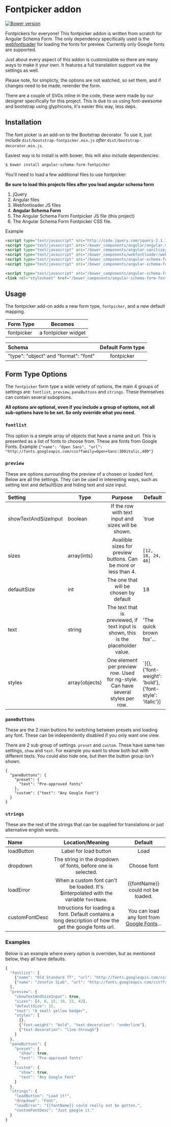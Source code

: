 Fontpicker addon
=================

[![Bower version](https://badge.fury.io/bo/angular-schema-form-fontpicker.svg)](http://badge.fury.io/bo/angular-schema-form-fontpicker)

Fontpickers for everyone! This fontpicker addon is written from scratch for Angular Schema Form. The only dependency specifically used is the [webfontloader](https://github.com/typekit/webfontloader) for loading the fonts for preview. Currently only Google fonts are supported.

Just about every aspect of this addon is customizable so there are many ways to make it your own. It features a full translation support via the settings as well.

Please note, for simplicty, the options are not watched, so set them, and if changes need to be made, rerender the form.

There are a couple of SVGs inline in the code, these were made by our designer specifically for this project. This is due to us using font-awesome and bootstrap using glyphicons, it's easier this way, less deps.

Installation
------------
The font picker is an add-on to the Bootstrap decorator. To use it, just include
`dist/bootstrap-fontpicker.min.js` *after* `dist/bootstrap-decorator.min.js`.

Easiest way is to install is with bower, this will also include dependencies:
```bash
$ bower install angular-schema-form-fontpicker
```

You'll need to load a few additional files to use fontpicker:

**Be sure to load this projects files after you load angular schema form**

1. jQuery
2. Angular files
3. Webfontloader JS files
4. **Angular Schema Form**
5. The Angular Schema Form Fontpicker JS file (this project)
6. The Angular Schema Form Fontpicker CSS file.


Example

```HTML
<script type="text/javascript" src="http://code.jquery.com/jquery-2.1.1.min.js"></script>
<script type="text/javascript" src="/bower_components/angular/angular.min.js"></script>
<script type="text/javascript" src="/bower_components/angular-sanitize/angular-sanitize.min.js"></script>
<script type="text/javascript" src="/bower_components/webfontloader/webfontloader.js"></script>
<script type="text/javascript" src="/bower_components/angular-schema-form/schema-form.min.js"></script>
<script type="text/javascript" src="/bower_components/angular-schema-form/bootstrap-decorator.min.js"></script>

<script type="text/javascript" src="/bower_components/angular-schema-form-fontpicker/bootstrap-fontpicker.min.js"></script>
<link rel="stylesheet" href="/bower_components/angular-schema-form-fontpicker/fontpicker.css">
```

Usage
-----
The fontpicker add-on adds a new form type, `fontpicker`, and a new default
mapping.

|  Form Type     |   Becomes    |
|:---------------|:------------:|
|  fontpicker    |  a fontpicker widget |


| Schema             |   Default Form type  |
|:-------------------|:------------:|
| "type": "object" and "format": "font"   |   fontpicker   |

Form Type Options
-------
The `fontpicker` form type a wide veriety of options, the main 4 groups of settings are: `fontlist`, `preview`, `paneButtons` and `strings`. These themselves can contain several suboptions.

**All options are optional, even if you include a group of options, not all sub-options have to be set. So only override what you need.**

### `fontlist`
This option is a simple array of objects that have a name and url. This is presented as a list of fonts to choose from. These are fonts from Google Fonts. Example
`{"name": "Open Sans", "url": "http://fonts.googleapis.com/css?family=Open+Sans:300italic,400"}`

### `preview`
These are options surrounding the preview of a chosen or loaded font. Below are all the settings. They can be used in interesting ways, such as setting text and defaultSize and hiding text and size input.

|  Setting    | Type |   Purpose    | Default |
|:---------------|----|:------------:|-----|
|  showTextAndSizeInput    | boolean | If the row with text input and sizes will be shown.  | `true |
|  sizes    | array(ints) | Availible sizes for preview buttons. Can be more or less than 4.  | `[12, 18, 24, 48]` |
|  defaultSize    | int | The one that will be chosen by default | 18 |
|  text    | string | The text that is previewed, if text input is shown, this is the placeholder value. | 'The quick brown fox'... |
|  styles    | array(objects) | One element per preview row. Used for ng-style. Can have several styles per row. | `[{}, {'font-weight': 'bold'}, {'font-style': 'italic'}] |

### `paneButtons`
These are the 2 main buttons for switching between presets and loading any font. These can be independently disabled if you only want one view.

There are 2 sub group of settings. `preset` and `custom`. These have same two settings, `show` and `text`. For example you want to show both but with different texts. You could also hide one, but then the button group isn't shown.

```
{
  "paneButtons": {
    "preset": {
      "text": "Pre-approved fonts"
    },
    "custom": {"text": "Any Google Font"}
  }
}
```

### `strings`
These are the rest of the strings that can be supplied for translations or just alternative english words.


|  Name     |   Location/Meaning    |   Default    |
|:---------------|:------------:|:------------:|
|  loadButton    | Label for load button | Load |
|  dropdown    | The string in the dropdown of fonts, before one is selected. | Choose font |
|  loadError    | When a custom font can't be loaded. It's $interpolated with the variable `fontName`.  | {{fontName}} could not be loaded. |
| customFontDesc | Intructions for loading a font. Default contains a long description of how the get the google fonts url. | You can load any font from <a href="https://www.google.com/fonts">Google Fonts</a>...

### Examples

Below is an example where every option is overriden, but as mentioned below, they all have defaults.

```javascript
{
  "fontlist": [
    {"name": "Old Standard TT", "url": "http://fonts.googleapis.com/css?family=Old+Standard+TT:400,400italic,700"},
    {"name": "Josefin SLab", "url": "http://fonts.googleapis.com/css?family=Josefin+Slab:300,400,700"}
  ],
  "preview": {
    "showTextAndSizeInput": true,
    "sizes": [4, 8, 15, 16, 23, 42],
    "defaultSize": 15,
    "text": "A small yellow badger",
    "styles": [
      {},
      {"font-weight": "bold", "text-decoration": "underline"},
      {"text-decoration": "line-through"}
    ]
  },
  "paneButtons": {
    "preset": {
      "show": true,
      "text": "Pre-approved fonts"
    },
    "custom": {
      "show": true,
      "text": "Any Google Font"
    }
  },
  "strings": {
    "loadButton": "Load it!",
    "dropdown": "Font",
    "loadError": "{{fontName}} could really not be gotten.",
    "customFontDesc": "Just google it."
  }
}
```
